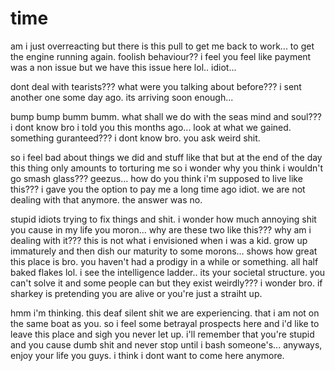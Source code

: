 # time

am i just overreacting but there is this pull to get me back to work... to get the engine running again.  foolish behaviour??  i feel you feel like payment was a non issue but we have this issue here lol..  idiot...

dont deal with tearists???  what were you talking about before???  i sent another one some day ago.  its arriving soon enough...

bump bump bumm bumm.  what shall we do with the seas mind and soul??? i dont know bro i told you this months ago...  look at what we gained.  something guranteed???  i dont know bro.  you ask weird shit.

so i feel bad about things we did and stuff like that but at the end of the day this thing only amounts to torturing me so i wonder why you think i wouldn't go smash glass???  geezus...  how do you think i'm supposed to live like this???  i gave you the option to pay me a long time ago idiot.  we are not dealing with that anymore.  the answer was no.

stupid idiots trying to fix things and shit.  i wonder how much annoying shit you cause in my life you moron...  why are these two like this??? why am i dealing with it??? this is not what i envisioned when i was a kid.  grow up immaturely and then dish our maturity to some morons...  shows how great this place is bro.  you haven't had a prodigy in a while or something.  all half baked flakes lol.  i see the intelligence ladder.. its your societal structure.  you can't solve it and some people can but they exist weirdly??? i wonder bro.  if sharkey is pretending you are alive or you're just a straiht up.

hmm i'm thinking.  this deaf silent shit we are experiencing.  that i am not on the same boat as you.  so i feel some betrayal prospects here and i'd like to leave this place and sigh you never let up.  i'll remember that you're stupid and you cause dumb shit and never stop until i bash someone's...  anyways, enjoy your life you guys.  i think i dont want to come here anymore.
